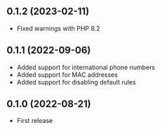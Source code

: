 ## 0.1.2 (2023-02-11)

- Fixed warnings with PHP 8.2

## 0.1.1 (2022-09-06)

- Added support for international phone numbers
- Added support for MAC addresses
- Added support for disabling default rules

## 0.1.0 (2022-08-21)

- First release
